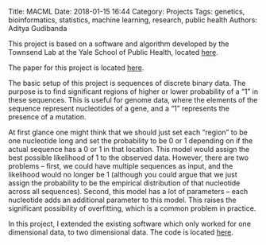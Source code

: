 Title: MACML
Date: 2018-01-15 16:44
Category: Projects
Tags: genetics, bioinformatics, statistics, machine learning, research, public health
Authors: Aditya Gudibanda




This project is based on a software and algorithm developed by the Townsend Lab at the Yale School of Public Health, located [here](http://medicine.yale.edu/lab/townsend/sand/).

The paper for this project is located [here](https://www.ncbi.nlm.nih.gov/pubmed/19557160).

The basic setup of this project is sequences of discrete binary data. The purpose is to find significant regions of higher or lower probability of a “1” in these sequences. This is useful for genome data, where the elements of the sequence represent nucleotides of a gene, and a “1” represents the presence of a mutation.

At first glance one might think that we should just set each “region” to be one nucleotide long and set the probability to be 0 or 1 depending on if the actual sequence has a 0 or 1 in that location. This model would assign the best possible likelihood of 1 to the observed data. However, there are two problems – first, we could have multiple sequences as input, and the likelihood would no longer be 1 (although you could argue that we just assign the probability to be the empirical distribution of that nucleotide across all sequences). Second, this model has a lot of parameters – each nucleotide adds an additional parameter to this model. This raises the significant possibility of overfitting, which is a common problem in practice.

In this project, I extended the existing software which only worked for one dimensional data, to two dimensional data. The code is located [here](https://github.com/hrithikguy/PEMA).

